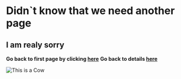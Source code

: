 # Didn`t know that we need another page

## I am realy sorry


__Go back to first page by clicking [here](index.md)__
__Go back to details [here](details.md)__

![This is a Cow](https://encrypted-tbn0.gstatic.com/images?q=tbn:ANd9GcQA8zBTuYBn6NS893bSNulkdOqrH6qcbbNaWA&s)